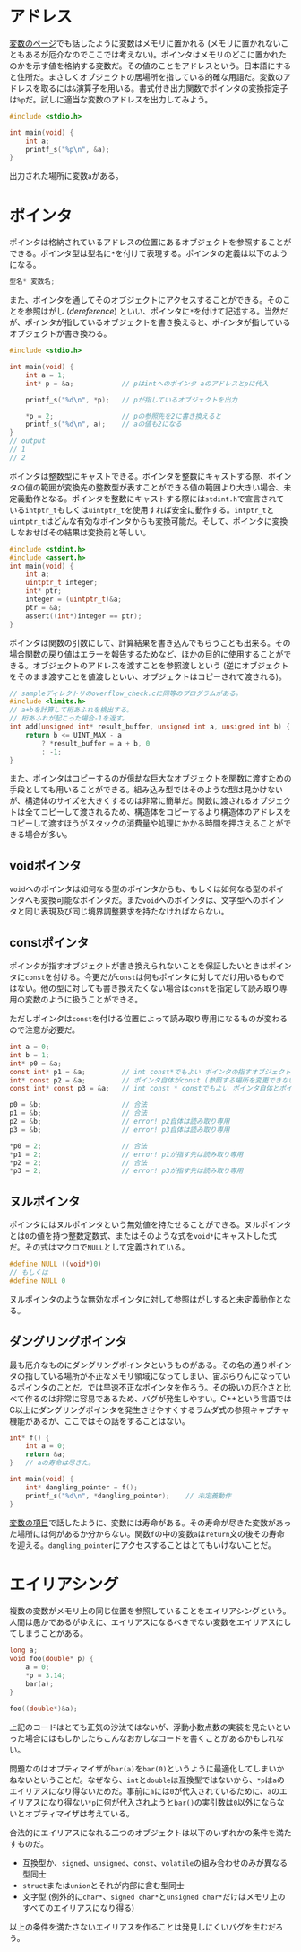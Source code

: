 # アドレス

[変数のページ](06_variable.md)でも話したように変数はメモリに置かれる (メモリに置かれないこともあるが厄介なのでここでは考えない)。ポインタはメモリのどこに置かれたのかを示す値を格納する変数だ。その値のことをアドレスという。日本語にすると住所だ。まさしくオブジェクトの居場所を指している的確な用語だ。変数のアドレスを取るには`&`演算子を用いる。書式付き出力関数でポインタの変換指定子は`%p`だ。試しに適当な変数のアドレスを出力してみよう。

```c
#include <stdio.h>

int main(void) {
    int a;
    printf_s("%p\n", &a);
}
```

出力された場所に変数`a`がある。

# ポインタ

ポインタは格納されているアドレスの位置にあるオブジェクトを参照することができる。ポインタ型は型名に`*`を付けて表現する。ポインタの定義は以下のようになる。

```c
型名* 変数名;
```

また、ポインタを通してそのオブジェクトにアクセスすることができる。そのことを参照はがし (*dereference*) といい、ポインタに`*`を付けて記述する。当然だが、ポインタが指しているオブジェクトを書き換えると、ポインタが指しているオブジェクトが書き換わる。

```c
#include <stdio.h>

int main(void) {
    int a = 1;
    int* p = &a;            // pはintへのポインタ aのアドレスとpに代入

    printf_s("%d\n", *p);   // pが指しているオブジェクトを出力

    *p = 2;                 // pの参照先を2に書き換えると
    printf_s("%d\n", a);    // aの値も2になる
}
// output
// 1
// 2

```

ポインタは整数型にキャストできる。ポインタを整数にキャストする際、ポインタの値の範囲が変換先の整数型が表すことができる値の範囲より大きい場合、未定義動作となる。ポインタを整数にキャストする際には`stdint.h`で宣言されている`intptr_t`もしくは`uintptr_t`を使用すれば安全に動作する。`intptr_t`と`uintptr_t`はどんな有効なポインタからも変換可能だ。そして、ポインタに変換しなおせばその結果は変換前と等しい。

```c
#include <stdint.h>
#include <assert.h>
int main(void) {
    int a;
    uintptr_t integer;
    int* ptr;
    integer = (uintptr_t)&a;
    ptr = &a;
    assert((int*)integer == ptr);
}
```

ポインタは関数の引数にして、計算結果を書き込んでもらうことも出来る。その場合関数の戻り値はエラーを報告するためなど、ほかの目的に使用することができる。オブジェクトのアドレスを渡すことを参照渡しという (逆にオブジェクトをそのまま渡すことを値渡しといい、オブジェクトはコピーされて渡される)。

```c
// sampleディレクトリのoverflow_check.cに同等のプログラムがある。
#include <limits.h>
// a+bを計算して桁あふれを検出する。
// 桁あふれが起こった場合-1を返す。
int add(unsigned int* result_buffer, unsigned int a, unsigned int b) {
    return b <= UINT_MAX - a
        ? *result_buffer = a + b, 0
        : -1;
}
```

また、ポインタはコピーするのが億劫な巨大なオブジェクトを関数に渡すための手段としても用いることができる。組み込み型ではそのような型は見かけないが、構造体のサイズを大きくするのは非常に簡単だ。関数に渡されるオブジェクトは全てコピーして渡されるため、構造体をコピーするより構造体のアドレスをコピーして渡すほうがスタックの消費量や処理にかかる時間を押さえることができる場合が多い。

## voidポインタ

`void`へのポインタは如何なる型のポインタからも、もしくは如何なる型のポインタへも変換可能なポインタだ。また`void`へのポインタは、文字型へのポインタと同じ表現及び同じ境界調整要求を持たなければならない。

## constポインタ

ポインタが指すオブジェクトが書き換えられないことを保証したいときはポインタに`const`を付ける。今更だが`const`は何もポインタに対してだけ用いるものではない。他の型に対しても書き換えたくない場合は`const`を指定して読み取り専用の変数のように扱うことができる。

ただしポインタは`const`を付ける位置によって読み取り専用になるものが変わるので注意が必要だ。

```c
int a = 0;
int b = 1;
int* p0 = &a;
const int* p1 = &a;         // int const*でもよい ポインタの指すオブジェクトがconst
int* const p2 = &a;         // ポインタ自体がconst (参照する場所を変更できない)
const int* const p3 = &a;   // int const * constでもよい ポインタ自体とポインタの指すオブジェクトがconst

p0 = &b;                    // 合法
p1 = &b;                    // 合法
p2 = &b;                    // error! p2自体は読み取り専用
p3 = &b;                    // error! p3自体は読み取り専用

*p0 = 2;                    // 合法
*p1 = 2;                    // error! p1が指す先は読み取り専用
*p2 = 2;                    // 合法
*p3 = 2;                    // error! p3が指す先は読み取り専用
```

## ヌルポインタ

ポインタにはヌルポインタという無効値を持たせることができる。ヌルポインタとは`0`の値を持つ整数定数式、またはそのような式を`void*`にキャストした式だ。その式はマクロで`NULL`として定義されている。

```c
#define NULL ((void*)0)
// もしくは
#define NULL 0
```

ヌルポインタのような無効なポインタに対して参照はがしすると未定義動作となる。

## ダングリングポインタ

最も厄介なものにダングリングポインタというものがある。その名の通りポインタの指している場所が不正なメモリ領域になってしまい、宙ぶらりんになっているポインタのことだ。では早速不正なポインタを作ろう。その扱いの厄介さと比べて作るのは非常に容易であるため、バグが発生しやすい。C++という言語ではC以上にダングリングポインタを発生させやすくするラムダ式の参照キャプチャ機能があるが、ここではその話をすることはない。

```c
int* f() {
    int a = 0;
    return &a;
}   // aの寿命は尽きた。

int main(void) {
    int* dangling_pointer = f();
    printf_s("%d\n", *dangling_pointer);    // 未定義動作
}
```

[変数の項目](06_variable.md)で話したように、変数には寿命がある。その寿命が尽きた変数があった場所には何があるか分からない。関数`f`の中の変数`a`は`return`文の後その寿命を迎える。`dangling_pointer`にアクセスすることはとてもいけないことだ。

# エイリアシング

複数の変数がメモリ上の同じ位置を参照していることをエイリアシングという。人間は愚かであるがゆえに、エイリアスになるべきでない変数をエイリアスにしてしまうことがある。

```c
long a;
void foo(double* p) {
    a = 0;
    *p = 3.14;
    bar(a);
}

foo((double*)&a);
```

上記のコードはとても正気の沙汰ではないが、浮動小数点数の実装を見たいといった場合にはもしかしたらこんなおかしなコードを書くことがあるかもしれない。

問題なのはオプティマイザが`bar(a)`を`bar(0)`というように最適化してしまいかねないということだ。なぜなら、`int`と`double`は互換型ではないから、`*p`は`a`のエイリアスになり得ないためだ。事前に`a`には`0`が代入されているために、`a`のエイリアスになり得ない`*p`に何が代入されようと`bar()`の実引数は`0`以外にならないとオプティマイザは考えている。

合法的にエイリアスになれる二つのオブジェクトは以下のいずれかの条件を満たすものだ。

- 互換型か、`signed`、`unsigned`、`const`、`volatile`の組み合わせのみが異なる型同士
- `struct`または`union`とそれが内部に含む型同士
- 文字型 (例外的に`char*`、`signed char*`と`unsigned char*`だけはメモリ上のすべてのエイリアスになり得る)
  
以上の条件を満たさないエイリアスを作ることは発見しにくいバグを生むだろう。
